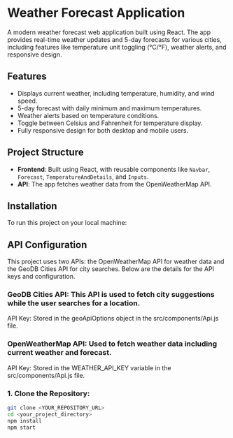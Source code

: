 # Weather Forecast Application

A modern weather forecast web application built using React. The app provides real-time weather updates and 5-day forecasts for various cities, including features like temperature unit toggling (°C/°F), weather alerts, and responsive design.

## Features
- Displays current weather, including temperature, humidity, and wind speed.
- 5-day forecast with daily minimum and maximum temperatures.
- Weather alerts based on temperature conditions.
- Toggle between Celsius and Fahrenheit for temperature display.
- Fully responsive design for both desktop and mobile users.

## Project Structure

- **Frontend**: Built using React, with reusable components like `Navbar`, `Forecast`, `TemperatureAndDetails`, and `Inputs`.
- **API**: The app fetches weather data from the OpenWeatherMap API.

## Installation

To run this project on your local machine:

## API Configuration
This project uses two APIs: the OpenWeatherMap API for weather data and the GeoDB Cities API for city searches. Below are the details for the API keys and configuration.

### GeoDB Cities API: This API is used to fetch city suggestions while the user searches for a location.

API Key: Stored in the geoApiOptions object in the src/components/Api.js file.

### OpenWeatherMap API: Used to fetch weather data including current weather and forecast.

API Key: Stored in the WEATHER_API_KEY variable in the src/components/Api.js file.

### 1. Clone the Repository:
```bash
git clone <YOUR_REPOSITORY_URL>
cd <your_project_directory>
npm install
npm start

